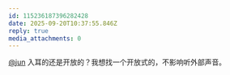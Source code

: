 ```yaml
---
id: 115236187396282428
date: 2025-09-20T10:37:55.846Z
reply: true
media_attachments: 0
---
```


<p><span class="h-card" translate="no"><a href="https://social.luzhaojun.com/@jun" class="u-url mention" rel="nofollow noopener" target="_blank">@<span>jun</span></a></span> 入耳的还是开放的？我想找一个开放式的，不影响听外部声音。</p>

